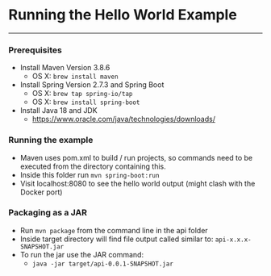 # Running the Hello World Example

---
### Prerequisites
- Install Maven Version 3.8.6 
  - OS X: `brew install maven`
- Install Spring Version 2.7.3 and Spring Boot
  - OS X: `brew tap spring-io/tap`
  - OS X: `brew install spring-boot`
- Install Java 18 and JDK
  - https://www.oracle.com/java/technologies/downloads/

### Running the example
- Maven uses pom.xml to build / run projects, so commands need to be executed from the directory containing this.
- Inside this folder run `mvn spring-boot:run`
- Visit localhost:8080 to see the hello world output (might clash with the Docker port)

### Packaging as a JAR
- Run `mvn package` from the command line in the api folder
- Inside target directory will find file output called similar to: `api-x.x.x-SNAPSHOT.jar`
- To run the jar use the JAR command:
  - `java -jar target/api-0.0.1-SNAPSHOT.jar`